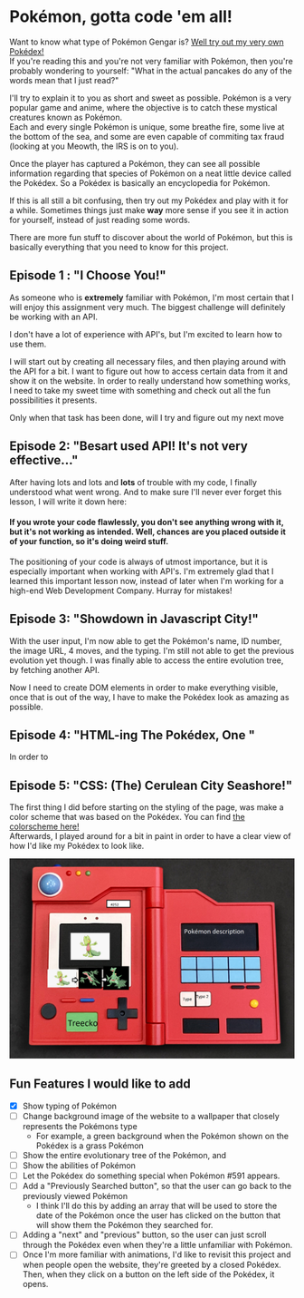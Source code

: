 # Pokémon, gotta code 'em all!
Want to know what type of Pokémon Gengar is? [Well try out my very own Pokédex!](https://besartelezi.github.io/ajax-pokedex/) </br> 
If you're reading this and you're not very familiar with Pokémon, then you're probably wondering to yourself: "What in the actual pancakes do any of the words mean that I just read?" </br>

I'll try to explain it to you as short and sweet as possible. Pokémon is a very popular game and anime, where the objective is to catch these mystical creatures known as Pokémon. </br> 
Each and every single Pokémon is unique, some breathe fire, some live at the bottom of the sea, and some are even capable of commiting tax fraud (looking at you Meowth, the IRS is on to you). </br>

Once the player has captured a Pokémon, they can see all possible information regarding that species of Pokémon on a neat little device called the Pokédex. So a Pokédex is basically an encyclopedia for Pokémon. </br>

If this is all still a bit confusing, then try out my Pokédex and play with it for a while. Sometimes things just make **way** more sense if you see it in action for yourself, instead of just reading some words. </br>

There are more fun stuff to discover about the world of Pokémon, but this is basically everything that you need to know for this project.

## Episode 1 : "I Choose You!"
As someone who is **extremely** familiar with Pokémon, I'm most certain that I will enjoy this assignment very much. The biggest challenge will definitely be working with an API. </br>

I don't have a lot of experience with API's, but I'm excited to learn how to use them. </br>

I will start out by creating all necessary files, and then playing around with the API for a bit. I want to figure out how to access certain data from it and show it on the website. In order to really understand how something works, I need to take my sweet time with something and check out all the fun possibilities it presents. </br>

Only when that task has been done, will I try and figure out my next move

## Episode 2: "Besart used API! It's not very effective..."
After having lots and lots and **lots** of trouble with my code, I finally understood what went wrong. And to make sure I'll never ever forget this lesson, I will write it down here:
#### If you wrote your code flawlessly, you don't see anything wrong with it, but it's not working as intended. Well, chances are you placed outside it of your function, so it's doing weird stuff. </br>

The positioning of your code is always of utmost importance, but it is especially important when working with API's. I'm extremely glad that I learned this important lesson now, instead of later when I'm working for a high-end Web Development Company. Hurray for mistakes!

## Episode 3: "Showdown in Javascript City!"
With the user input, I'm now able to get the Pokémon's name, ID number, the image URL, 4 moves, and the typing. I'm still not able to get the previous evolution yet though. I was finally able to access the entire evolution tree, by fetching another API. </br>

Now I need to create DOM elements in order to make everything visible, once that is out of the way, I have to make the Pokédex look as amazing as possible.

## Episode 4: "HTML-ing The Pokédex, One "
In order to 

## Episode 5: "CSS: (The) Cerulean City Seashore!" 
The first thing I did before starting on the styling of the page, was make a color scheme that was based on the Pokédex. You can find [the colorscheme here!](https://coolors.co/1f2025-a10001-eb5352-fef3ef-88c9f1-5182ac-7bc87a) </br>
Afterwards, I played around for a bit in paint in order to have a clear view of how I'd like my Pokédex to look like.

![ScreenShot](/images/pokedex-example.png)



## Fun Features I would like to add
- [x] Show typing of Pokémon
- [ ] Change background image of the website to a wallpaper that closely represents the Pokémons type
  * For example, a green background when the Pokémon shown on the Pokédex is a grass Pokémon
- [ ] Show the entire evolutionary tree of the Pokémon, and 
- [ ] Show the abilities of Pokémon
- [ ] Let the Pokédex do something special when Pokémon #591 appears.
- [ ] Add a "Previously Searched button", so that the user can go back to the previously viewed Pokémon
  * I think I'll do this by adding an array that will be used to store the date of the Pokémon once the user has clicked on the button that will show them the Pokémon they searched for.
- [ ] Adding a "next" and "previous" button, so the user can just scroll through the Pokédex even when they're a little unfamiliar with Pokémon.
- [ ] Once I'm more familiar with animations, I'd like to revisit this project and when people open the website, they're greeted by a closed Pokédex. Then, when they click on a button on the left side of the Pokédex, it opens.